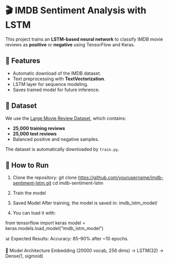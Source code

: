 # 🎬 IMDB Sentiment Analysis with LSTM

This project trains an **LSTM-based neural network** to classify IMDB movie reviews as **positive** or **negative** using TensorFlow and Keras.

## 📌 Features
- Automatic download of the IMDB dataset.
- Text preprocessing with **TextVectorization**.
- LSTM layer for sequence modeling.
- Saves trained model for future inference.

## 📂 Dataset
We use the [Large Movie Review Dataset](http://ai.stanford.edu/~amaas/data/sentiment/), which contains:
- **25,000 training reviews**
- **25,000 test reviews**
- Balanced positive and negative samples.

The dataset is automatically downloaded by `train.py`.

## 🚀 How to Run
1. Clone the repository:
git clone https://github.com/yourusername/imdb-sentiment-lstm.git
cd imdb-sentiment-lstm

2. Train the model
3. Saved Model
After training, the model is saved in:
imdb_lstm_model/

4. You can load it with:

from tensorflow import keras
model = keras.models.load_model("imdb_lstm_model")

📊 Expected Results:
Accuracy: 85–90% after ~10 epochs.

🧠 Model Architecture
Embedding (20000 vocab, 256 dims) → LSTM(32) → Dense(1, sigmoid)